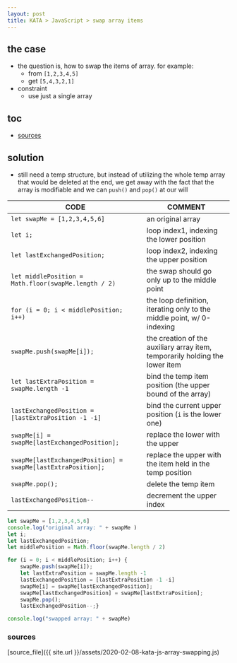 ```yaml
---
layout: post
title: KATA > JavaScript > swap array items
---
```

## the case	
* the question is, how to swap the items of array. for example:
    * from `[1,2,3,4,5]`
    * get `[5,4,3,2,1]`
* constraint
    * use just a single array

## toc
<!-- TOC -->

- [sources](#sources)

<!-- /TOC -->

## solution
* still need a temp structure, but instead of utilizing the whole temp array that would be deleted at the end, we get away with the fact that the array is modifiable and we can `push()` and `pop()` at our will


CODE                                                         | COMMENT
-------------------------------------------------------------|-----------------------------------------------------------------------------
`let swapMe = [1,2,3,4,5,6]`                                 | an original array
`let i;`                                                     | loop index1, indexing the lower position
`let lastExchangedPosition;`                                 | loop index2, indexing the upper position
`let middlePosition = Math.floor(swapMe.length / 2)`         | the swap should go only up to the middle point
`for (i = 0; i < middlePosition; i++)`                       | the loop definition, iterating only to the middle point, w/ 0-indexing
`swapMe.push(swapMe[i]);`                                    | the creation of the auxiliary array item, temporarily holding the lower item
`let lastExtraPosition = swapMe.length -1`                   | bind the temp item position (the upper bound of the array)
`lastExchangedPosition = [lastExtraPosition -1 -i]`          | bind the current upper position (`i` is the lower one)
`swapMe[i] = swapMe[lastExchangedPosition];`                 | replace the lower with the upper
`swapMe[lastExchangedPosition] = swapMe[lastExtraPosition];` | replace the upper with the item held in the temp position
`swapMe.pop();`                                              | delete the temp item
`lastExchangedPosition--`                                    | decrement the upper index

```js
let swapMe = [1,2,3,4,5,6]
console.log("original array: " + swapMe )
let i;
let lastExchangedPosition;
let middlePosition = Math.floor(swapMe.length / 2)

for (i = 0; i < middlePosition; i++) {
    swapMe.push(swapMe[i]);
    let lastExtraPosition = swapMe.length -1
    lastExchangedPosition = [lastExtraPosition -1 -i]
    swapMe[i] = swapMe[lastExchangedPosition];
    swapMe[lastExchangedPosition] = swapMe[lastExtraPosition];
    swapMe.pop();
    lastExchangedPosition--;}

console.log("swapped array: " + swapMe)
``` 

### sources
[source_file]({{ site.url }}/assets/2020-02-08-kata-js-array-swapping.js)